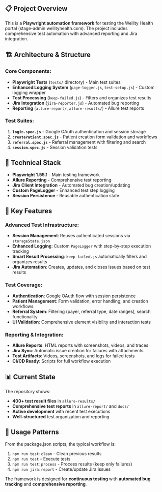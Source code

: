 ## 📋 Project Overview

This is a **Playwright automation framework** for testing the Wellity Health portal (stage-admin.wellityhealth.com). The project includes comprehensive test automation with advanced reporting and Jira integration.

## 🏗️ Architecture & Structure

### **Core Components:**
- **Playwright Tests** (`tests/` directory) - Main test suites
- **Enhanced Logging System** (`page-logger.js`, `test-setup.js`) - Custom logging wrapper
- **Test Processing** (`keep-failed.js`) - Filters and organizes test results
- **Jira Integration** (`jira-reporter.js`) - Automated bug reporting
- **Reporting** (`allure-report/`, `allure-results/`) - Allure test reports

### **Test Suites:**
1. **`login.spec.js`** - Google OAuth authentication and session storage
2. **`createPatient.spec.js`** - Patient creation form validation and workflows
3. **`referral.spec.js`** - Referral management with filtering and search
4. **`session.spec.js`** - Session validation tests

## 🔧 Technical Stack

- **Playwright 1.55.1** - Main testing framework
- **Allure Reporting** - Comprehensive test reporting
- **Jira Client Integration** - Automated bug creation/updating
- **Custom PageLogger** - Enhanced test step logging
- **Session Persistence** - Reusable authentication state

## 🎯 Key Features

### **Advanced Test Infrastructure:**
- **Session Management**: Reuses authenticated sessions via `storageState.json`
- **Enhanced Logging**: Custom `PageLogger` with step-by-step execution tracking
- **Smart Result Processing**: `keep-failed.js` automatically filters and organizes results
- **Jira Automation**: Creates, updates, and closes issues based on test results

### **Test Coverage:**
- **Authentication**: Google OAuth flow with session persistence
- **Patient Management**: Form validation, error handling, and creation workflows
- **Referral System**: Filtering (payer, referral type, date ranges), search functionality
- **UI Validation**: Comprehensive element visibility and interaction tests

### **Reporting & Integration:**
- **Allure Reports**: HTML reports with screenshots, videos, and traces
- **Jira Sync**: Automatic issue creation for failures with attachments
- **Test Artifacts**: Videos, screenshots, and logs for failed tests
- **CI/CD Ready**: Scripts for full workflow execution

## 📊 Current State

The repository shows:
- **400+ test result files** in `allure-results/`
- **Comprehensive test reports** in `allure-report/` and `docs/`
- **Active development** with recent test executions
- **Well-structured** test organization and reporting

## 🚀 Usage Patterns

From the package.json scripts, the typical workflow is:
1. `npm run test:clean` - Clean previous results
2. `npm run test` - Execute tests
3. `npm run test:process` - Process results (keep only failures)
4. `npm run jira:report` - Create/update Jira issues

The framework is designed for **continuous testing** with **automated bug tracking** and **comprehensive reporting**.
